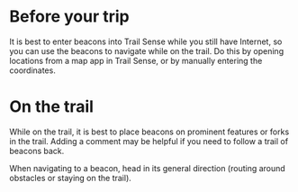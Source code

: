 # Before your trip
It is best to enter beacons into Trail Sense while you still have Internet, so you can use the beacons to navigate while on the trail. Do this by opening locations from a map app in Trail Sense, or by manually entering the coordinates.

# On the trail
While on the trail, it is best to place beacons on prominent features or forks in the trail. Adding a comment may be helpful if you need to follow a trail of beacons back.

When navigating to a beacon, head in its general direction (routing around obstacles or staying on the trail).